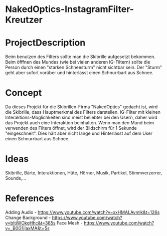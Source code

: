 # NakedOptics-InstagramFilter-Kreutzer


# ProjectDescription
Beim benutzen des Filters sollte man die Skibrille aufgesetzt bekommen.
Beim öfffnen des Mundes (wie bei vielen anderen IG-Filtern)
sollte die Person durch einen "starken Schneesturm" nicht sichtbar sein.
Der "Sturm" geht aber sofort vorüber und hinterlässt einen Schnurrbart aus Schnee.


# Concept
Da dieses Projekt für die Skibrillen-Firma "NakedOptics" gedacht ist, 
wird die Skibrille, dass Hauptmerkmal des Filters darstellen.
IG-Filter mit kleinen Interaktions-Möglichkeiten sind meist beliebter bei den Usern,
daher wird das Projekt auch eine Interaktion beinhalten.
Wenn man den Mund beim verwenden des Filters öffnet, wird der Bildschirm für 1 Sekunde "eingeschneit".
Dies hält aber nicht lange und Hinterlässt auf dem User einen Schnurrbart aus Schnee.

# Ideas
Skibrille, Bärte, Interaktionen, Hüte, Hörner, Musik, Partikel,
Stimmverzerrer, Sounds,...


# References
Adding Audio - https://www.youtube.com/watch?v=xxHMALAvmlk&t=126s
Change Background - https://www.youtube.com/watch?v=bItiWOkgHhc&t=385s
Face Mesh - https://www.youtube.com/watch?v=_B0G1jIaxMA&t=5s
